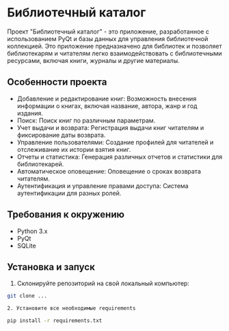 # Библиотечный каталог

Проект "Библиотечный каталог" - это приложение, разработанное с использованием PyQt и базы данных для управления библиотечной коллекцией. Это приложение предназначено для библиотек и позволяет библиотекарям и читателям легко взаимодействовать с библиотечными ресурсами, включая книги, журналы и другие материалы.

## Особенности проекта

- Добавление и редактирование книг: Возможность внесения информации о книгах, включая название, автора, жанр и год издания.
- Поиск: Поиск книг по различным параметрам.
- Учет выдачи и возврата: Регистрация выдачи книг читателям и фиксирование даты возврата.
- Управление пользователями: Создание профилей для читателей и отслеживание их истории взятия книг.
- Отчеты и статистика: Генерация различных отчетов и статистики для библиотекарей.
- Автоматическое оповещение: Оповещение о сроках возврата читателям.
- Аутентификация и управление правами доступа: Система аутентификации для разных ролей.

## Требования к окружению

- Python 3.x
- PyQt
- SQLite

## Установка и запуск

1. Склонируйте репозиторий на свой локальный компьютер:

```bash
git clone ...

2. Установите все необходимые requirements
```
```bash
pip install -r requirements.txt
```